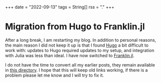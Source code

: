+++
date = "2022-09-13"
tags = String[]
rss = "."
+++

# Migration from Hugo to Franklin.jl

After a long break, I am restarting my blog. In addition to personal reasons, the main reason I did not keep it up is that I found [Hugo](https://gohugo.io/) a bit difficult to work with: updates to Hugo required updates to my setup, and integration with Julia was less than ideal. I have now switched to [Franklin.jl](https://franklinjl.org/).

I do not have the time to convert all my earlier posts, they remain available in [this directory](../../../../post/). I hope that this will keep old links working, if there is a problem please let me know and I will try to fix it.
